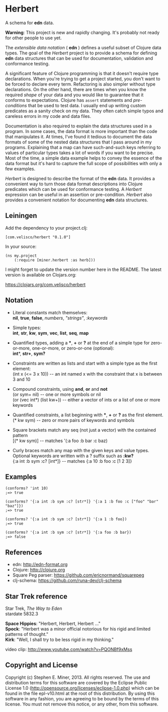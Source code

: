# Herbert

A schema for **edn** data.

__Warning__: This project is new and rapidly changing.  It's probably not ready for other people to use yet.

The _extensible data notation_ ( **edn** ) defines a useful subset of Clojure data types.  The goal
of the *Herbert* project is to provide a schema for defining **edn** data structures that can be
used for documentation, validation and conformance testing.

A significant feature of Clojure programming is that it doesn't require type declarations.  When
you're trying to get a project started, you don't want to be forced to declare every term.
Refactoring is also simpler without type declarations.  On the other hand, there are times when you
know the required *shape* of your data and you would like to guarantee that it conforms to
expectations.  Clojure has `assert` statements and *pre-conditions* that be used to test data.  I
usually end up writing custom predicates as a sanity check on my data.  They often catch simple
typos and careless errors in my code and data files.

Documentation is also required to explain the data structures used in a program.  In some cases, the
data format is more important than the code that manipulates it.  At times, I've found it tedious to
document the data formats of some of the nested data structures that I pass around in my programs.
Explaining that a map can have such-and-such keys referring to values of particular types takes a
lot of words if you want to be precise.  Most of the time, a simple data example helps to convey the
essence of the data format but it's hard to capture the full scope of possibilities with only a few
examples.

*Herbert* is designed to describe the format of the **edn** data.  It provides a convenient way to
turn those data format descriptions into Clojure predicates which can be used for conformance
testing.  A *Herbert* expression can be useful in an assertion or pre-condition.  *Herbert* also
provides a convenient notation for documenting **edn** data structures.


## Leiningen

Add the dependency to your project.clj:

    [com.velisco/herbert "0.1.0"]

In your source:

    (ns my.project
		(:require [miner.herbert :as herb]))

I might forget to update the version number here in the README.  The latest version is available on
Clojars.org:

https://clojars.org/com.velisco/herbert

## Notation

* Literal constants match themselves: <BR>
**nil**, **true**, **false**, *numbers*, *"strings"*, *:keywords*

* Simple types: <BR>
**int**, **str**, **kw**, **sym**, **vec**, **list**, **seq**, **map**

* Quantified types, adding a __*__, __+__ or __?__ at the end of a simple type for zero-or-more,
  one-or-more, or zero-or-one (optional): <BR>
**int***, **str+**, **sym?**
  
* Constraints are written as lists and start with a simple type as the first element: <BR>
(int x (<= 3 x 10)) -- an int named x with the constraint that x is between 3 and 10
	
* Compound constraints, using **and**, **or** and **not** <BR>
(or sym+ nil)  -- one or more symbols or nil <BR>
(or (vec int*) (list kw+))  -- either a vector of ints or a list of one or more keywords

* Quantified constraints, a list beginning with __*__, __+__ or __?__ as the first element. <BR>
(* kw sym)  -- zero or more pairs of keywords and symbols

* Square brackets match any seq (not just a vector) with the contained pattern <BR>
[(* kw sym)]  -- matches '(:a foo :b bar :c baz)

* Curly braces match any map with the given keys and value types.  Optional keywords are written
  with a ? suffix such as **:kw?** <BR>
{:a int :b sym :c? [int*]}  -- matches {:a 10 :b foo :c [1 2 3]}


## Examples

    (conforms? 'int 10)
	;=> true
	
	(conforms? '{:a int :b sym :c? [str*]} '{:a 1 :b foo :c ["foo" "bar" "baz"]})
	;=> true

	(conforms? '{:a int :b sym :c? [str*]} '{:a 1 :b foo})
	;=> true

	(conforms? '{:a int :b sym :c? [str*]} '{:a foo :b bar})
	;=> false
	
## References

* edn: http://edn-format.org
* Clojure: http://clojure.org
* Square Peg parser:  https://github.com/ericnormand/squarepeg
* clj-schema:  https://github.com/runa-dev/clj-schema


## Star Trek reference

Star Trek, _The Way to Eden_  
stardate 5832.3

**Space Hippies**: "Herbert, Herbert, Herbert ..."  
**Spock**: "Herbert was a minor official notorious for his rigid and limited patterns of thought."  
**Kirk**: "Well, I shall try to be less rigid in my thinking."  

video clip:  http://www.youtube.com/watch?v=PQONBf9xMss


## Copyright and License

Copyright (c) Stephen E. Miner, 2013. All rights reserved.
The use and distribution terms for this software are covered by the
Eclipse Public License 1.0 (http://opensource.org/licenses/eclipse-1.0.php)
which can be found in the file epl-v10.html at the root of this distribution.
By using this software in any fashion, you are agreeing to be bound by
the terms of this license.
You must not remove this notice, or any other, from this software.
